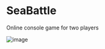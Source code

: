 # SeaBattle
Online console game for two players

![image](https://user-images.githubusercontent.com/94842625/200892341-0658fdab-759c-40d8-aad9-96d95ad2c434.png)
